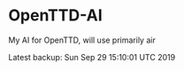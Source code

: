 # OpenTTD-AI
My AI for OpenTTD, will use primarily air

Latest backup: Sun Sep 29 15:10:01 UTC 2019
